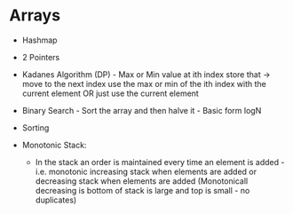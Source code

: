 # Arrays

- Hashmap
- 2 Pointers
- Kadanes Algorithm (DP) - Max or Min value at ith index store that -> move to the next index use the max or min of the ith index with the current element OR just use the current element
- Binary Search - Sort the array and then halve it - Basic form logN
- Sorting

- Monotonic Stack:
  - In the stack an order is maintained every time an element is added - i.e. monotonic increasing stack when elements are added or decreasing stack when elements are added (Monotonicall decreasing is bottom of stack is large and top is small - no duplicates)
